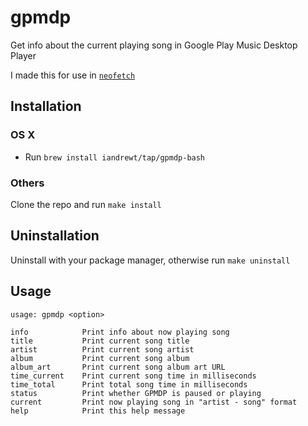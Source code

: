 # gpmdp

Get info about the current playing song in Google Play Music Desktop Player

I made this for use in [`neofetch`](https://github.com/dylanaraps/neofetch)

## Installation

### OS X

- Run `brew install iandrewt/tap/gpmdp-bash`

### Others

Clone the repo and run `make install`

## Uninstallation

Uninstall with your package manager, otherwise run `make uninstall`

## Usage

    usage: gpmdp <option>

    info            Print info about now playing song
    title           Print current song title
    artist          Print current song artist
    album           Print current song album
    album_art       Print current song album art URL
    time_current    Print current song time in milliseconds
    time_total      Print total song time in milliseconds
    status          Print whether GPMDP is paused or playing
    current         Print now playing song in "artist - song" format
    help            Print this help message
 
